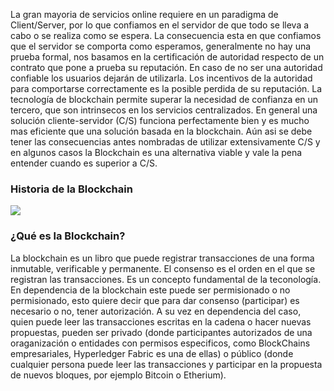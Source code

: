 La gran mayoria de servicios online requiere en un paradigma de Client/Server, por lo que confiamos en el servidor de que todo se lleva a cabo o se realiza como se espera.
La consecuencia esta en que confiamos que el servidor se comporta como esperamos, generalmente no hay una prueba formal, nos basamos en la certificación de autoridad respecto de un contrato que pone a prueba su reputación. En caso de no ser una autoridad confiable los usuarios dejarán de utilizarla. Los incentivos de la autoridad para comportarse correctamente es la posible perdida de su reputación.
La tecnología de blockchain permite superar la necesidad de confianza en un tercero, que son intrinsecos en los servicios centralizados.
En general una solución cliente-servidor (C/S) funciona perfectamente bien y es mucho mas eficiente que una solución basada en la blockchain.
Aún asi se debe tener las consecuencias antes nombradas de utilizar extensivamente C/S y en algunos casos la Blockchain es una alternativa viable y vale la pena entender cuando es superior a C/S.


### Historia de la Blockchain
<img src ="https://intellipaat.com/blog/wp-content/uploads/2022/02/History-of-Blockchain-Technology.jpg">

### ¿Qué es la Blockchain?
La blockchain es un libro que puede registrar transacciones de una forma inmutable, verificable y permanente.
El consenso es el orden en el que se registran las transacciones. Es un concepto fundamental de la teconología. En dependencia de la blockchain este puede ser permisionado o no permisionado, esto quiere decir que para dar consenso (participar) es necesario o no, tener autorización.
A su vez en dependencia del caso, quien puede leer las transacciones escritas en la cadena o hacer nuevas propuestas, pueden ser privado (donde participantes autorizados de una oraganización o entidades con permisos especificos, como BlockChains empresariales, Hyperledger Fabric es una de ellas) o público (donde cualquier persona puede leer las transacciones y participar en la propuesta de nuevos bloques, por ejemplo Bitcoin o Etherium).
